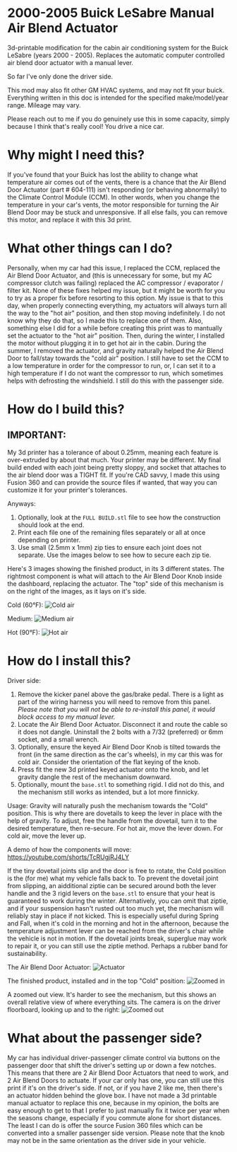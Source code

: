 # 2000-2005 Buick LeSabre Manual Air Blend Actuator
3d-printable modification for the cabin air conditioning system for the Buick LeSabre (years 2000 - 2005). Replaces the automatic computer controlled air blend door actuator with a manual lever.

So far I've only done the driver side.

This mod may also fit other GM HVAC systems, and may not fit your buick. Everything written in this doc is intended for the specified make/model/year range. Mileage may vary.

Please reach out to me if you do genuinely use this in some capacity, simply because I think that's really cool! You drive a nice car.


# Why might I need this?
If you've found that your Buick has lost the ability to change what temperature air comes out of the vents, there is a chance that the Air Blend Door Actuator (part # 604-111) isn't responding (or behaving abnormally) to the Climate Control Module (CCM). In other words, when you change the temperature in your car's vents, the motor responsible for turning the Air Blend Door may be stuck and unresponsive. If all else fails, you can remove this motor, and replace it with this 3d print.


# What other things can I do?
Personally, when my car had this issue, I replaced the CCM, replaced the Air Blend Door Actuator, and (this is unnecessary for some, but my AC compressor clutch was failing) replaced the AC compressor / evaporator / filter kit. None of these fixes helped my issue, but it might be worth for you to try as a proper fix before resorting to this option. My issue is that to this day, when properly connecting everything, my actuators will always turn all the way to the "hot air" position, and then stop moving indefinitely. I do not know why they do that, so I made this to replace one of them.
Also, something else I did for a while before creating this print was to mantually set the actuator to the "hot air" position. Then, during the winter, I installed the motor without plugging it in to get hot air in the cabin. During the summer, I removed the actuator, and gravity naturally helped the Air Blend Door to fall/stay towards the "cold air" position. I still have to set the CCM to a low temperature in order for the compressor to run, or, I can set it to a high temperature if I do not want the compressor to run, which sometimes helps with defrosting the windshield. I still do this with the passenger side.


# How do I build this?
## IMPORTANT:
My 3d printer has a tolerance of about 0.25mm, meaning each feature is over-extruded by about that much. Your printer may be different. My final build ended with each joint being pretty sloppy, and socket that attaches to the air blend door was a TIGHT fit. If you're CAD savvy, I made this using Fusion 360 and can provide the source files if wanted, that way you can customize it for your printer's tolerances.

Anyways:
1. Optionally, look at the `FULL BUILD.stl` file to see how the construction should look at the end.
2. Print each file one of the remaining files separately or all at once depending on printer.
3. Use small (2.5mm x 1mm) zip ties to ensure each joint does not separate. Use the images below to see how to secure each zip tie.

Here's 3 images showing the finished product, in its 3 different states.
The rightmost component is what will attach to the Air Blend Door Knob inside the dashboard, replacing the actuator.
The "top" side of this mechanism is on the right of the images, as it lays on it's side.

Cold (60°F):
![Cold air](https://github.com/user-attachments/assets/509864ff-276a-4aec-baca-f5ad1b1e467b)

Medium:
![Medium air](https://github.com/user-attachments/assets/6975f752-4f5a-40f5-a843-ae95530c0a96)

Hot (90°F):
![Hot air](https://github.com/user-attachments/assets/04dce315-278d-4859-9a42-dfdb36c186ec)


# How do I install this?
Driver side:
1. Remove the kicker panel above the gas/brake pedal. There is a light as part of the wiring harness you will need to remove from this panel. _Please note that you will not be able to re-install this panel, it would block access to my manual lever._
2. Locate the Air Blend Door Actuator. Disconnect it and route the cable so it does not dangle. Uninstall the 2 bolts with a 7/32 (preferred) or 6mm socket, and a small wrench.
3. Optionally, ensure the keyed Air Blend Door Knob is tilted towards the front (in the same direction as the car's wheels), in my car this was for cold air. Consider the orientation of the flat keying of the knob.
4. Press fit the new 3d printed keyed actuator onto the knob, and let gravity dangle the rest of the mechanism downward.
5. Optionally, mount the `base.stl` to something rigid. I did not do this, and the mechanism still works as intended, but a lot more finnicky.

Usage:
Gravity will naturally push the mechanism towards the "Cold" position. This is why there are dovetails to keep the lever in place with the help of gravity. To adjust, free the handle from the dovetail, turn it to the desired temperature, then re-secure.
For hot air, move the lever down.
For cold air, move the lever up.

A demo of how the components will move:
https://youtube.com/shorts/TcRUgjRJ4LY

If the tiny dovetail joints slip and the door is free to rotate, the Cold position is the (for me) what my vehicle falls back to. To prevent the dovetail joint from slipping, an aidditional ziptie can be secured around both the lever handle and the 3 rigid levers on the `base.stl` to ensure that your heat is guaranteed to work during the winter. Alternatively, you can omit that ziptie, and if your suspension hasn't rusted out too much yet, the mechanism will reliably stay in place if not kicked. This is especially useful during Spring and Fall, when it's cold in the morning and hot in the afternoon, because the temperature adjustment lever can be reached from the driver's chair while the vehicle is not in motion.
If the dovetail joints break, superglue may work to repair it, or you can still use the ziptie method. Perhaps a rubber band for sustainability.

The Air Blend Door Actuator:
![Actuator](https://github.com/user-attachments/assets/8eb230c6-63cc-4188-bef8-a850cb24fcd3)

The finished product, installed and in the top "Cold" position:
![Zoomed in](https://github.com/user-attachments/assets/10a9d825-9148-40a0-96b2-55d14ad71843)

A zoomed out view. It's harder to see the mechanism, but this shows an overall relative view of where everything sits. The camera is on the driver floorboard, looking up and to the right:
![Zoomed out](https://github.com/user-attachments/assets/4212a940-bf58-4f05-8c4b-014694dbe75a)


# What about the passenger side?
My car has individual driver-passenger climate control via buttons on the passenger door that shift the driver's setting up or down a few notches. This means that there are 2 Air Blend Door Actuators that need to work, and 2 Air Blend Doors to actuate. If your car only has one, you can still use this print if it's on the driver's side. If not, or if you have 2 like me, then there's an actuator hidden behind the glove box. I have not made a 3d printable manual actuator to replace this one, because in my opinion, the bolts are easy enough to get to that I prefer to just manually fix it twice per year when the seasons change, especially if you commute alone for short distances. The least I can do is offer the source Fusion 360 files which can be converted into a smaller passenger side version. Please note that the knob may not be in the same orientation as the driver side in your vehicle.
